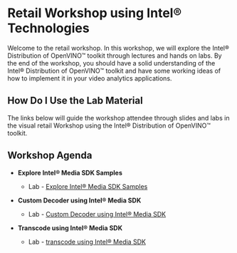 # Retail Workshop using Intel® Technologies
Welcome to the retail workshop. In this workshop, we will explore the Intel® Distribution of OpenVINO™ toolkit through lectures and hands on labs. By the end of the workshop, you should have a solid understanding of the Intel® Distribution of OpenVINO™ toolkit and have some working ideas of how to implement it in your video analytics applications.
## How Do I Use the Lab Material
The links below will guide the workshop attendee through slides and labs in the visual retail Workshop using the Intel® Distribution of OpenVINO™ toolkit.

## Workshop Agenda
* **Explore Intel® Media SDK Samples**
    <!--- Slide Deck --->
    - Lab - [Explore Intel® Media SDK Samples](./Explore_Intel®_Media_SDK_Samples.md)


* **Custom Decoder using Intel® Media SDK**
  <!--- Slide Deck --->
    - Lab - [Custom Decoder using Intel® Media SDK ](./media_sdk_decode_windows.md)


* **Transcode using Intel® Media SDK**
    - Lab - [transcode using Intel® Media SDK](./media_sdk_transcode_windows.md)


<!---* **Intel® Media Acceleration Reference Software**
  - Slide Deck -
  - Lab - [Intel® Media Acceleration Reference Software ](./Intel®_Media_Acceleration_Reference_Software.md)-->
